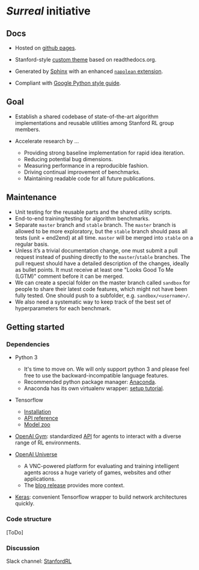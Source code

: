 # ***Surreal*** initiative

## Docs

- Hosted on [github pages](https://stanfordrl.github.io/Surreal).

- Stanford-style [custom theme](https://github.com/LinxiFan/Sphinx-theme) based on readthedocs.org.

- Generated by [Sphinx](http://http://www.sphinx-doc.org/) with an enhanced [``napolean`` extension](https://github.com/LinxiFan/sphinxcontrib-napolean). 

- Compliant with [Google Python style guide](https://google.github.io/styleguide/pyguide.html).

## Goal

- Establish a shared codebase of state-of-the-art algorithm implementations and reusable utilities among Stanford RL group members.

- Accelerate research by ...

	- Providing strong baseline implementation for rapid idea iteration.
	- Reducing potential bug dimensions.
	- Measuring performance in a reproducible fashion.
	- Driving continual improvement of benchmarks.
	- Maintaining readable code for all future publications. 


## Maintenance

- Unit testing for the reusable parts and the shared utility scripts.
- End-to-end training/testing for algorithm benchmarks. 
- Separate `master` branch and `stable` branch. The `master` branch is allowed to be more exploratory, but the `stable` branch should pass all tests (unit + end2end) at all time. `master` will be merged into `stable` on a regular basis. 
- Unless it’s a trivial documentation change, one must submit a pull request instead of pushing directly to the `master`/`stable` branches. The pull request should have a detailed description of the changes, ideally as bullet points. It must receive at least one "Looks Good To Me (LGTM)" comment before it can be merged. 
- We can create a special folder on the master branch called `sandbox` for people to share their latest code features, which might not have been fully tested. One should push to a subfolder, e.g. `sandbox/<username>/`. 
- We also need a systematic way to keep track of the best set of hyperparameters for each benchmark.


## Getting started

### Dependencies

- Python 3
	- It's time to move on. We will only support python 3 and please feel free to use the backward-incompatible language features.
	- Recommended python package manager: [Anaconda](https://www.continuum.io/downloads). 
	- Anaconda has its own virtualenv wrapper: [setup tutorial](https://uoa-eresearch.github.io/eresearch-cookbook/recipe/2014/11/20/conda/). 

- Tensorflow
	- [Installation](https://www.tensorflow.org/get_started/os_setup) 
	- [API reference](https://www.tensorflow.org/api_docs/python/)
	- [Model zoo](https://github.com/tensorflow/models)

- [OpenAI Gym](https://github.com/openai/gym): standardized [API](https://gym.openai.com/docs) for agents to interact with a diverse range of RL environments. 

- [OpenAI Universe](https://universe.openai.com/)
	- A VNC-powered platform for evaluating and training intelligent agents across a huge variety of games, websites and other applications.
	- The [blog release](https://openai.com/blog/universe/) provides more context. 

- [Keras](https://keras.io/): convenient Tensorflow wrapper to build network architectures quickly. 

### Code structure

[ToDo]

### Discussion

Slack channel: [StanfordRL](stanfordrl.slack.com)
